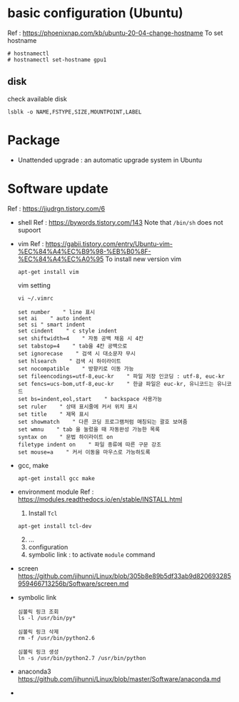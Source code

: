 # basic configuration (Ubuntu)
Ref : https://phoenixnap.com/kb/ubuntu-20-04-change-hostname
To set hostname 
```
# hostnamectl
# hostnamectl set-hostname gpu1
```

## disk
check available disk
```
lsblk -o NAME,FSTYPE,SIZE,MOUNTPOINT,LABEL
```
# Package
- Unattended upgrade : an automatic upgrade system in Ubuntu

# Software update
Ref : https://jjudrgn.tistory.com/6
- shell 
  Ref : https://bywords.tistory.com/143
  Note that `/bin/sh` does not supoort 
- vim
  Ref : https://gabii.tistory.com/entry/Ubuntu-vim-%EC%84%A4%EC%B9%98-%EB%B0%8F-%EC%84%A4%EC%A0%95
  To install new version vim
  ```
  apt-get install vim
  ```
  vim setting
  ```
  vi ~/.vimrc
  ```
  ```
  set number    " line 표시
  set ai    " auto indent
  set si " smart indent
  set cindent    " c style indent
  set shiftwidth=4    " 자동 공백 채움 시 4칸
  set tabstop=4    " tab을 4칸 공백으로
  set ignorecase    " 검색 시 대소문자 무시
  set hlsearch    " 검색 시 하이라이트
  set nocompatible    " 방향키로 이동 가능
  set fileencodings=utf-8,euc-kr    " 파일 저장 인코딩 : utf-8, euc-kr
  set fencs=ucs-bom,utf-8,euc-kr    " 한글 파일은 euc-kr, 유니코드는 유니코드
  set bs=indent,eol,start    " backspace 사용가능
  set ruler    " 상태 표시줄에 커서 위치 표시
  set title    " 제목 표시
  set showmatch    " 다른 코딩 프로그램처럼 매칭되는 괄호 보여줌
  set wmnu    " tab 을 눌렀을 때 자동완성 가능한 목록
  syntax on    " 문법 하이라이트 on
  filetype indent on    " 파일 종류에 따른 구문 강조
  set mouse=a    " 커서 이동을 마우스로 가능하도록
  ```

- gcc, make
  ```
  apt-get install gcc make
  ```
- environment module
  Ref : https://modules.readthedocs.io/en/stable/INSTALL.html
  
  1. Install `Tcl`
  ```
  apt-get install tcl-dev
  ```
  2. ...
  3. configuration
  4. symbolic link : to activate `module` command
- screen
  https://github.com/jihunni/Linux/blob/305b8e89b5df33ab9d820693285959466713256b/Software/screen.md
- symbolic link
  ```
  심볼릭 링크 조회
  ls -l /usr/bin/py*

  심볼릭 링크 삭제
  rm -f /usr/bin/python2.6

  심볼릭 링크 생성
  ln -s /usr/bin/python2.7 /usr/bin/python
  ```
- anaconda3
  https://github.com/jihunni/Linux/blob/master/Software/anaconda.md
- 
